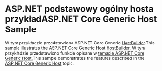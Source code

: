 # <a name="aspnet-core-generic-host-sample"></a><span data-ttu-id="92b9e-101">ASP.NET podstawowy ogólny hosta przykład</span><span class="sxs-lookup"><span data-stu-id="92b9e-101">ASP.NET Core Generic Host Sample</span></span>

<span data-ttu-id="92b9e-102">W tym przykładzie przedstawiono ASP.NET Core Generic [HostBuilder](https://docs.microsoft.com/dotnet/api/microsoft.extensions.hosting.ihostedservice).</span><span class="sxs-lookup"><span data-stu-id="92b9e-102">This sample illustrates the ASP.NET Core Generic Host [HostBuilder](https://docs.microsoft.com/dotnet/api/microsoft.extensions.hosting.ihostedservice).</span></span> <span data-ttu-id="92b9e-103">W tym przykładzie przedstawiono funkcje opisane w [temacie ASP.NET Core Generic Host.](https://docs.microsoft.com/aspnet/core/fundamentals/host/generic-host)</span><span class="sxs-lookup"><span data-stu-id="92b9e-103">This sample demonstrates the features described in the [ASP.NET Core Generic Host](https://docs.microsoft.com/aspnet/core/fundamentals/host/generic-host) topic.</span></span>
